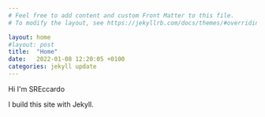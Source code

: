 ```yaml
---
# Feel free to add content and custom Front Matter to this file.
# To modify the layout, see https://jekyllrb.com/docs/themes/#overriding-theme-defaults

layout: home
#layout: post
title:  "Home"
date:   2022-01-08 12:20:05 +0100
categories: jekyll update
---
```

Hi I'm SREccardo


I build this site with Jekyll.